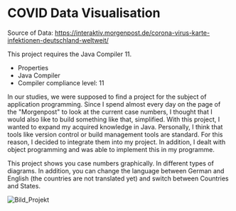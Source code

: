 # COVID Data Visualisation

Source of Data:
https://interaktiv.morgenpost.de/corona-virus-karte-infektionen-deutschland-weltweit/

This project requires the Java Compiler 11.
* Properties 
* Java Compiler 
* Compiler compliance level: 11

In our studies, we were supposed to find a project for the subject of application programming. Since I spend almost every day on the page of the "Morgenpost" to look at the current case numbers, I thought that I would also like to build something like that, simplified. With this project, I wanted to expand my acquired knowledge in Java. Personally, I think that tools like version control or build management tools are standard. For this reason, I decided to integrate them into my project. In addition, I dealt with object programming and was able to implement this in my programme.

This project shows you case numbers graphically. In different types of diagrams. In addition, you can change the language between German and English (the countries are not translated yet) and switch between Countries and States.

![Bild_Projekt](https://user-images.githubusercontent.com/72971697/113402753-d5283100-93a5-11eb-8768-dce8b0bdb141.png)

